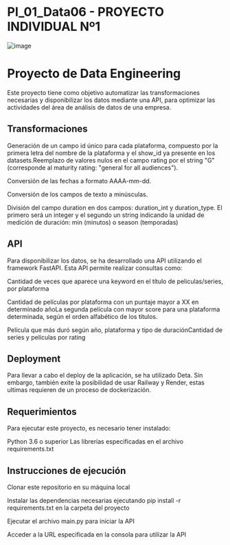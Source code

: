 # PI_01_Data06 - PROYECTO INDIVIDUAL Nº1

![image](https://user-images.githubusercontent.com/43472426/213601305-9b7e29de-4454-46cf-97b4-85fe8d0a207b.png)

# Proyecto de Data Engineering

Este proyecto tiene como objetivo automatizar las transformaciones necesarias y disponibilizar los datos mediante una API, para optimizar las actividades del área de análisis de datos de una empresa.

## Transformaciones

Generación de un campo id único para cada plataforma, compuesto por la primera letra del nombre de la plataforma y el show_id ya presente en los datasets.Reemplazo de valores nulos en el campo rating por el string "G" (corresponde al maturity rating: "general for all audiences").

Conversión de las fechas a formato AAAA-mm-dd.

Conversión de los campos de texto a minúsculas.

División del campo duration en dos campos: duration_int y duration_type. El primero será un integer y el segundo un string indicando la unidad de medición de duración: min (minutos) o season (temporadas)

## API

Para disponibilizar los datos, se ha desarrollado una API utilizando el framework FastAPI. 
Esta API permite realizar consultas como:

Cantidad de veces que aparece una keyword en el título de peliculas/series, por plataforma

Cantidad de películas por plataforma con un puntaje mayor a XX en determinado añoLa segunda película con mayor score para una plataforma determinada, según el orden alfabético de los títulos.

Película que más duró según año, plataforma y tipo de duraciónCantidad de series y películas por rating

## Deployment

Para llevar a cabo el deploy de la aplicación, se ha utilizado Deta. Sin embargo, también exite la posibilidad de usar Railway y Render, estas ultimas requieren de un proceso de dockerización.

## Requerimientos

Para ejecutar este proyecto, es necesario tener instalado:

Python 3.6 o superior
Las librerías especificadas en el archivo requirements.txt

## Instrucciones de ejecución

Clonar este repositorio en su máquina local

Instalar las dependencias necesarias ejecutando pip install -r requirements.txt en la carpeta del proyecto

Ejecutar el archivo main.py para iniciar la API

Acceder a la URL especificada en la consola para utilizar la API





